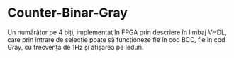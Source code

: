 # Counter-Binar-Gray
Un numărător pe 4 biți, implementat în FPGA prin descriere în limbaj VHDL, care prin
 intrare de selecție poate să funcționeze fie în cod BCD, fie în cod Gray, cu frecvența de
 1Hz și afișarea pe leduri.
